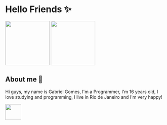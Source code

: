 <div>
	<h1>Hello Friends ✨</h1>
	
<img height="140px" src="https://activity-graph.herokuapp.com/graph?username=ItaChiGabriel&bg_color=0D1117&color=5BCDEC&line=5BCDEC&point=FFFFFF&hide_border=true"/>
	<img height="140px" src="https://github-readme-stats.vercel.app/api/top-langs/?username=ItaChiGabriel&layout=compact&langs_count=7&theme=dark"/>
	</div>
	
<div>
	<h2>About me 🦾</h2>
	<p>Hi guys, my name is Gabriel Gomes, I'm a Programmer, I'm 16 years old, I love studying and programming, I live in Rio de Janeiro and I'm very happy!</p>
	<a href="https://www.instagram.com/gabrielgomesbrg/" target="_blank"><img height="50px" align="center" src="https://upload.wikimedia.org/wikipedia/commons/thumb/5/58/Instagram-Icon.png/1025px-Instagram-Icon.png"/></a>
</div>
	
